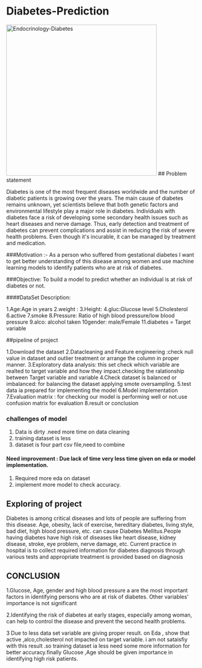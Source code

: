 # Diabetes-Prediction

<img width="400" alt="Endocrinology-Diabetes" src="https://github.com/kumarirakhi19/Diabetes-Prediction/assets/89589216/d13ab01c-903f-4e3f-8a80-1fb848d67017">
## Problem statement
  
  
  Diabetes is one of the most frequent diseases worldwide and the number of diabetic patients is growing over the years. The main cause of diabetes remains unknown, yet scientists believe that both genetic factors and environmental lifestyle play a major role in diabetes.
Individuals with diabetes face a risk of developing some secondary health issues such as heart diseases and nerve damage. Thus, early detection and treatment of diabetes can prevent complications and assist in reducing the risk of severe health problems. Even though it's incurable, it can be managed by treatment and medication.  

###Motivation :- As a person who suffered from gestational diabetes I want to get better understanding of this disease among women and use machine learning models to identify patients who are at risk of diabetes.

###Objective:
To build a model to predict whether an individual is at risk of diabetes or not.

####DataSet Description:

1.Age:Age in years
2.weight :
3.Height:
4.gluc:Glucose level 
5.Cholesterol
6.active
7.smoke
8.Pressure: Ratio of high blood pressure/low blood pressure
9.alco: alcohol taken
10gender: male/Female
11.diabetes = Target variable

##pipeline of project

1.Download the dataset
2.Datacleaning and Feature engineering :check null value in dataset and outlier treatment or arrange the column in proper manner.
3.Exploratory data analysis: this set check which variable are realted to target variable and how they impact.checking the ralationship between Target variable  and variable 
4.Check dataset is balanced or imbalanced: for balancing the dataset applying smote oversampling.
5.test data ia prepared for implementing the model
6.Model implementation
7.Evaluation matrix : for checking our model is performing well or not.use confusion matrix for evaluation
8.result or conclusion
  
  
### challenges of model

1. Data is dirty .need more time on data cleaning
2. training dataset is less
3. dataset is four part csv file,need to combine


####  Need improvement : Due lack of time very less time given on eda or model implementation.
1. Required more eda on dataset
2. implement more model to check accuracy.

## Exploring of project
Diabetes  is among critical diseases and lots of people are suffering from this disease. Age, obesity, lack of exercise, hereditary diabetes, living style, bad diet, high blood pressure, etc. can cause Diabetes Mellitus.People having diabetes have high risk of diseases like heart disease, kidney disease, stroke, eye problem, nerve damage, etc. Current practice in hospital is to collect required information for diabetes diagnosis through various tests and appropriate treatment is provided based on diagnosis

## CONCLUSION

1.Glucose, Age, gender and high blood pressure a are the most important factors in identifying persons who are at risk of diabetes. Other variables' importance is not significant

2.Identifying the risk of diabetes at early stages, especially among woman, can help to control the disease and prevent the second health problems.

3 Due to less data set variable are giving proper result. on Eda , show that active ,alco,cholesterol not impacted on target variable. i am not sataisfiy with this result .so training dataset ia less need some more information for better accuracy.finally Glucose ,Age should be given importance in identifying high risk patients.



  

                        
